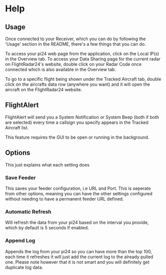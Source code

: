 # Help

## Usage
Once connected to your Receiver, which you can do by following the 'Usage' section in the README, there's a few things that you can do.

To access your pi24 web page from the application, click on the Local IP(s) in the Overview tab.  To access your Data Sharing page for the current radar on FlightRadar24's website, double click on your Radar Code once connected which is also available in the Overview tab.

To go to a specific flight being shown under the Tracked Aircraft tab, double click on the aircrafts data row (anywhere you want) and it will open the aircraft on the FlightRadar24 website.

## FlightAlert
FlightAlert will send you a System Notification or System Beep (both if both are selected) every time a callsign you specify appears in the Tracked Aircraft list.

This feature requires the GUI to be open or running in the background.

## Options
This just explains what each setting does

### Save Feeder
This saves your feeder configuration, i.e URL and Port. This is seperate from other options, meaning you can have the other settings configured without needing to have a permanent feeder URL defined.

### Automatic Refresh
Will refresh the data from your pi24 based on the interval you provide, which by default is 5 seconds if enabled.

### Append Log
Appends the log from your pi24 so you can have more than the top 100, each time it refreshes it will just add the current log to the already pulled one.  Please note however that it is not smart and you will definitely get duplicate log data.